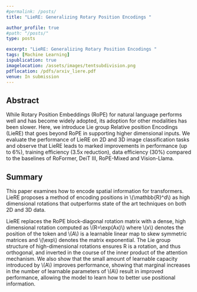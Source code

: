```yaml
---
#permalink: /posts/
title: "LieRE: Generalizing Rotary Position Encodings "

author_profile: true
#path: "/posts/"
type: posts

excerpt: "LieRE: Generalizing Rotary Position Encodings "
tags: [Machine Learning]
ispublication: true
imagelocation: /assets/images/tentsubdivision.png
pdflocation: /pdfs/arxiv_liere.pdf
venue: In submission
---
```

## Abstract
While Rotary Position Embeddings (RoPE) for natural language performs well and has become widely adopted, its adoption for other modalities has been slower. Here, we introduce Lie group Relative position Encodings (LieRE) that goes beyond RoPE in supporting higher dimensional inputs. We evaluate the performance of LieRE on 2D and 3D image classification tasks and observe that LieRE leads to marked improvements in performance (up to 6%), training efficiency (3.5x reduction), data efficiency (30%) compared to the baselines of RoFormer, DeiT III, RoPE-Mixed and Vision-Llama. 


## Summary
This paper examines how to encode spatial information for transformers. LieRE proposes a method of encoding positions in \\(\mathbb{R}^d\\) as high dimensional rotations that outperforms state of the art techniques on both 2D and 3D data.

LieRE replaces the RoPE block-diagonal rotation matrix with a dense, high dimensional rotation computed as \\(R=\exp(Ax)\\) where \\(x\\) denotes the position of the token and \\(A\\) is a learnable linear map to skew symmetric matrices and \\(\exp\\) denotes the matrix exponential. The Lie group structure of high-dimensional rotations ensures R is a rotation, and thus orthogonal, and inverted in the course of the inner product of the attention mechanism. We also show that the small amount of learnable capacity introduced by \\(A\\) improves performance, showing that marginal increases in the number of learnable parameters of \\(A\\) result in improved performance, allowing the model to learn how to better use positional information.

<!-- ## Main Idea -->
